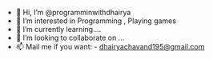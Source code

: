 - 👋 Hi, I’m @programminwithdhairya
- 👀 I’m interested in Programming  , Playing games
- 🌱 I’m currently learning....
- 💞️ I’m looking to collaborate on ...
- 📫 Mail me if you want: -  dhairyachavand195@gmail.com

<!---
programminwithdhairya/programminwithdhairya is a ✨ special ✨ repository because its `README.md` (this file) appears on your GitHub profile.
You can click the Preview link to take a look at your changes.
--->

